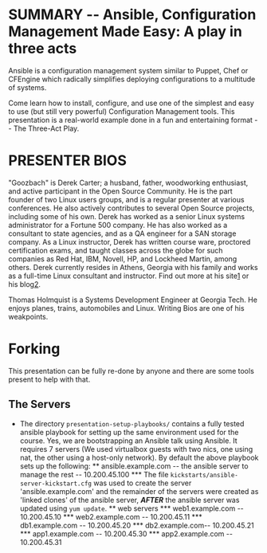 SUMMARY -- Ansible, Configuration Management Made Easy: A play in three acts
=================================
Ansible is a configuration management system similar to Puppet, Chef or CFEngine which radically simplifies deploying configurations to a multitude of systems.

Come learn how to install, configure, and use one of the simplest and easy to use (but still very powerful) Configuration Management tools. 
This presentation is a real-world example done in a fun and entertaining format -- The Three-Act Play.

PRESENTER BIOS
===================================
"Goozbach" is Derek Carter; a husband, father, woodworking enthusiast, and active participant in the Open Source Community.
He is the part founder of two Linux users groups, and is a regular presenter at various conferences.
He also actively contributes to several Open Source projects, including some of his own.
Derek has worked as a senior Linux systems administrator for a Fortune 500 company.
He has also worked as a consultant to state agencies, and as a QA engineer for a SAN storage company.
As a Linux instructor, Derek has written course ware, proctored certification exams, and taught classes across the globe for such companies as Red Hat, IBM, Novell, HP, and Lockheed Martin, among others.
Derek currently resides in Athens, Georgia with his family and works as a full-time Linux consultant and instructor.
Find out more at his site[1] or his blog[2].
 
 [1]: http://goozbach.com/
 [2]: http://blog.friocorte.com/
 
 
Thomas Holmquist is a Systems Development Engineer at Georgia Tech. He enjoys planes, trains, automobiles and Linux. Writing Bios are one of his weakpoints.

Forking
=======
This presentation can be fully re-done by anyone and there are some tools present to help with that.

## The Servers
* The directory `presentation-setup-playbooks/` contains a fully tested ansible playbook for setting up the same environment used for the course.  Yes, we are bootstrapping an Ansible talk using Ansible.  It requires 7 servers (We used virtualbox guests with two nics, one using nat, the other using a host-only network).  By default the above playbook sets up the following:
** ansible.example.com -- the ansible server to manage the rest -- 10.200.45.100
*** The file `kickstarts/ansible-server-kickstart.cfg` was used to create the server 'ansible.example.com' and the remainder of the servers were created as 'linked clones' of the ansible server, ***AFTER*** the ansible server was updated using `yum update`.
** web servers
*** web1.example.com -- 10.200.45.10
*** web2.example.com -- 10.200.45.11
*** db1.example.com -- 10.200.45.20
*** db2.example.com-- 10.200.45.21
*** app1.example.com -- 10.200.45.30
*** app2.example.com -- 10.200.45.31

